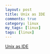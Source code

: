 ```yaml
---
layout: post
title: Unix as IDE
comments: true
category: linux
my_tags: [linux]
tags: [linux]
---
```




[Unix as IDE](https://sanctum.geek.nz/arabesque/series/unix-as-ide/)
